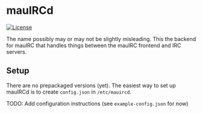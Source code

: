 # mauIRCd
[![License](http://img.shields.io/:license-gpl3-blue.svg?style=flat-square)](http://www.gnu.org/licenses/gpl-3.0.html)

The name possibly may or may not be slightly misleading. This the backend for mauIRC that handles things between the mauIRC frontend and IRC servers.

## Setup
There are no prepackaged versions (yet). The easiest way to set up mauIRCd is to create `config.json` in `/etc/mauircd`.

TODO: Add configuration instructions (see `example-config.json` for now)
